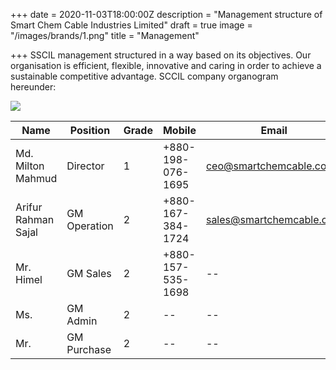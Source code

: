 +++
date = 2020-11-03T18:00:00Z
description = "Management structure of Smart Chem Cable Industries Limited"
draft = true
image = "/images/brands/1.png"
title = "Management"

+++
SSCIL management structured in a way based on its objectives. Our organisation is efficient, flexible, innovative and caring in order to achieve a sustainable competitive advantage. SCCIL company organogram hereunder:

![](/images/organogram-sccil.png)



|Name|Position|Grade|Mobile|Email|
|---------------|----------------|---------------|---------------|----------------|
|Md. Milton Mahmud|Director|1|+880-198-076-1695|ceo@smartchemcable.com|
|Arifur Rahman Sajal|GM Operation|2|+880-167-384-1724|sales@smartchemcable.com|
|Mr. Himel|GM Sales|2|+880-157-535-1698|--|
|Ms.  |GM Admin|2|--|--|
|Mr.  |GM Purchase|2|--|--|

